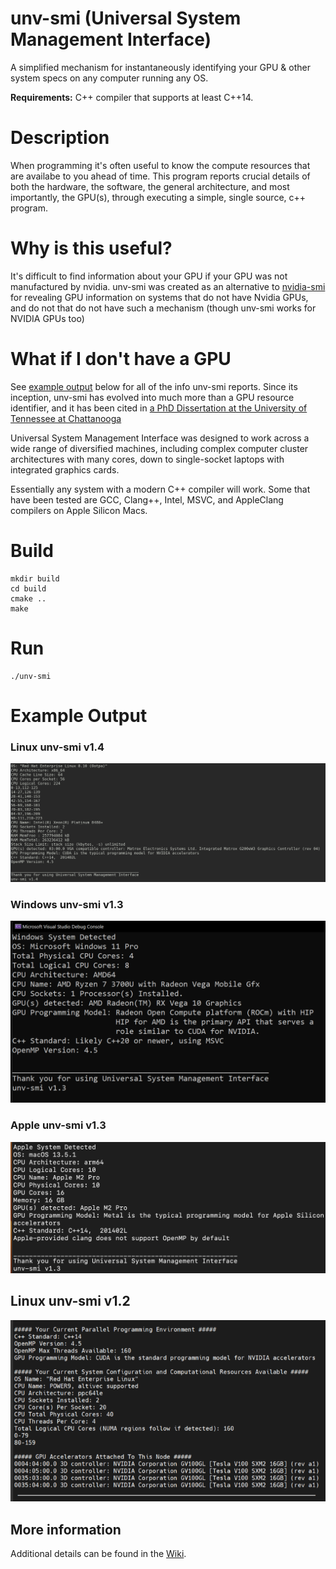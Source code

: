 # unv-smi (Universal System Management Interface)
A simplified mechanism for instantaneously identifying your GPU & other system specs on any computer running any OS.   

**Requirements:** C++ compiler that supports at least C++14.

# Description 
When programming it's often useful to know the compute resources that are availabe to you ahead of time. 
This program reports crucial details of both the hardware, the software, the general architecture, and most
importantly, the GPU(s), through executing a simple, single source, c++ program. 

# Why is this useful? 
It's difficult to find information about your GPU if your GPU was not manufactured by nvidia. 
unv-smi was created as an alternative to [nvidia-smi](https://developer.nvidia.com/nvidia-system-management-interface) 
for revealing GPU information on systems that do not have Nvidia GPUs, and do not that do not have such a mechanism (though unv-smi works for NVIDIA GPUs too)   

# What if I don't have a GPU
See [example output](https://github.com/tommygorham/unv-smi/blob/main/README.md#example-output) below for all of the
info unv-smi reports. 
Since its inception, unv-smi has evolved into much more than a GPU resource identifier, and it has been
cited in [a PhD Dissertation at the University of Tennessee at Chattanooga](https://scholar.utc.edu/theses/788/)   

Universal System Management Interface was designed to work across a wide range of diversified machines, including complex computer cluster architectures with many cores, down to single-socket laptops with integrated graphics cards.  

Essentially any system with a modern C++ compiler will work. Some that have been tested are GCC, Clang++, Intel, MSVC, and AppleClang compilers on Apple Silicon Macs. 

# Build

```
mkdir build
cd build 
cmake .. 
make 
``` 
# Run 

```
./unv-smi
```

# Example Output 
### Linux unv-smi v1.4 
<img src="example-output/linux-clusters/Rhel8Cuda.png" />

### Windows unv-smi v1.3
<img src="https://github.com/tommygorham/unv-smi/blob/main/example-output/ms-windows/msvc19-windows.png" width="875px" />

### Apple unv-smi v1.3
<img src="https://github.com/tommygorham/unv-smi/blob/main/example-output/apple-macosx/AppleClang14-macos.png" width="875px" />

## Linux unv-smi v1.2
![version1-2outputexample](example-output/linux-clusters/version1.2(depreceated)/redhatenterprise.png)

## More information 

Additional details can be found in the [Wiki](https://github.com/tommygorham/unv-smi/wiki).
